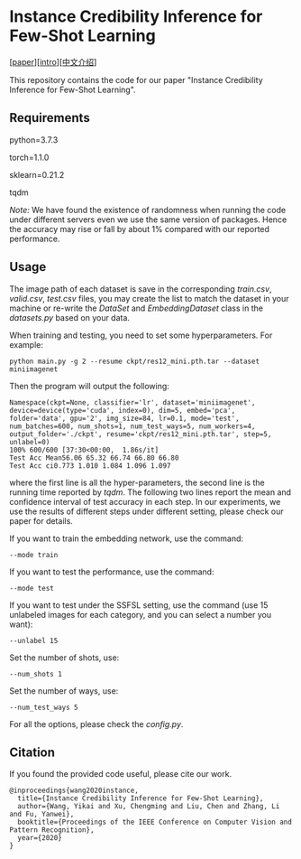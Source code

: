 # Instance Credibility Inference for Few-Shot Learning

\[[paper](https://arxiv.org/pdf/2003.11853.pdf)\]\[[intro](https://yikai-wang.github.io/ici)\]\[[中文介绍](https://zhuanlan.zhihu.com/p/120354934)\]

This repository contains the code for our paper "Instance Credibility Inference for Few-Shot Learning". 

## Requirements

python=3.7.3

torch=1.1.0

sklearn=0.21.2

tqdm

*Note:* We have found the existence of randomness when running the code under different servers even we use the same version of packages. Hence the accuracy may rise or fall by about 1% compared with our reported performance. 

## Usage

The image path of each dataset is save in the corresponding *train.csv*, *valid.csv*, *test.csv* files, you may create the list to match the dataset in your machine or re-write the *DataSet* and *EmbeddingDataset* class in the *datasets.py* based on your data.

When training and testing, you need to set some hyperparameters. For example:

```
python main.py -g 2 --resume ckpt/res12_mini.pth.tar --dataset miniimagenet
```

Then the program will output the following:

```
Namespace(ckpt=None, classifier='lr', dataset='miniimagenet', device=device(type='cuda', index=0), dim=5, embed='pca', folder='data', gpu='2', img_size=84, lr=0.1, mode='test', num_batches=600, num_shots=1, num_test_ways=5, num_workers=4, output_folder='./ckpt', resume='ckpt/res12_mini.pth.tar', step=5, unlabel=0)
100% 600/600 [37:30<00:00,  1.86s/it]
Test Acc Mean56.06 65.32 66.74 66.80 66.80
Test Acc ci0.773 1.010 1.084 1.096 1.097
```

where the first line is all the hyper-parameters, the second line is the running time reported by *tqdm*. The following two lines report the mean and confidence interval of test accuracy in each step. In our experiments, we use the results of different steps under different setting, please check our paper for details.

If you want to train the embedding network, use the command:

```
--mode train
```

If you want to test the performance, use the command:

```
--mode test
```

If you want to test under the SSFSL setting, use the command (use 15 unlabeled images for each category, and you can select a number you want):

```
--unlabel 15
```

Set the number of shots, use:

```
--num_shots 1
```

Set the number of ways, use:

```
--num_test_ways 5
```

For all the options, please check the *config.py*.

## Citation

If you found the provided code useful, please cite our work.

```
@inproceedings{wang2020instance,
  title={Instance Credibility Inference for Few-Shot Learning},
  author={Wang, Yikai and Xu, Chengming and Liu, Chen and Zhang, Li and Fu, Yanwei},
  booktitle={Proceedings of the IEEE Conference on Computer Vision and Pattern Recognition},
  year={2020}
}
```

